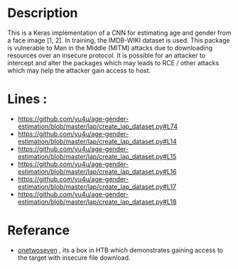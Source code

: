 # Description
This is a Keras implementation of a CNN for estimating age and gender from a face image [1, 2]. In training, the IMDB-WIKI dataset is used. This package is vulnerable to Man in the Middle (MITM) attacks due to downloading resources over an insecure protocol. It is possible for an attacker to intercept and alter the packages which may leads to RCE / other attacks which may help the attacker gain access to host.

# Lines :
* https://github.com/yu4u/age-gender-estimation/blob/master/lap/create_lap_dataset.py#L74
* https://github.com/yu4u/age-gender-estimation/blob/master/lap/create_lap_dataset.py#L14
* https://github.com/yu4u/age-gender-estimation/blob/master/lap/create_lap_dataset.py#L15
* https://github.com/yu4u/age-gender-estimation/blob/master/lap/create_lap_dataset.py#L16
* https://github.com/yu4u/age-gender-estimation/blob/master/lap/create_lap_dataset.py#L17
* https://github.com/yu4u/age-gender-estimation/blob/master/lap/create_lap_dataset.py#L18

# Referance
* [onetwoseven](https://0xrick.github.io/hack-the-box/onetwoseven/) , its a box in HTB which demonstrates gaining access to the target with insecure file download.
